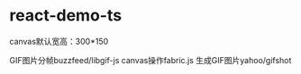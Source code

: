 # react-demo-ts

canvas默认宽高：300*150

GIF图片分帧buzzfeed/libgif-js
canvas操作fabric.js
生成GIF图片yahoo/gifshot